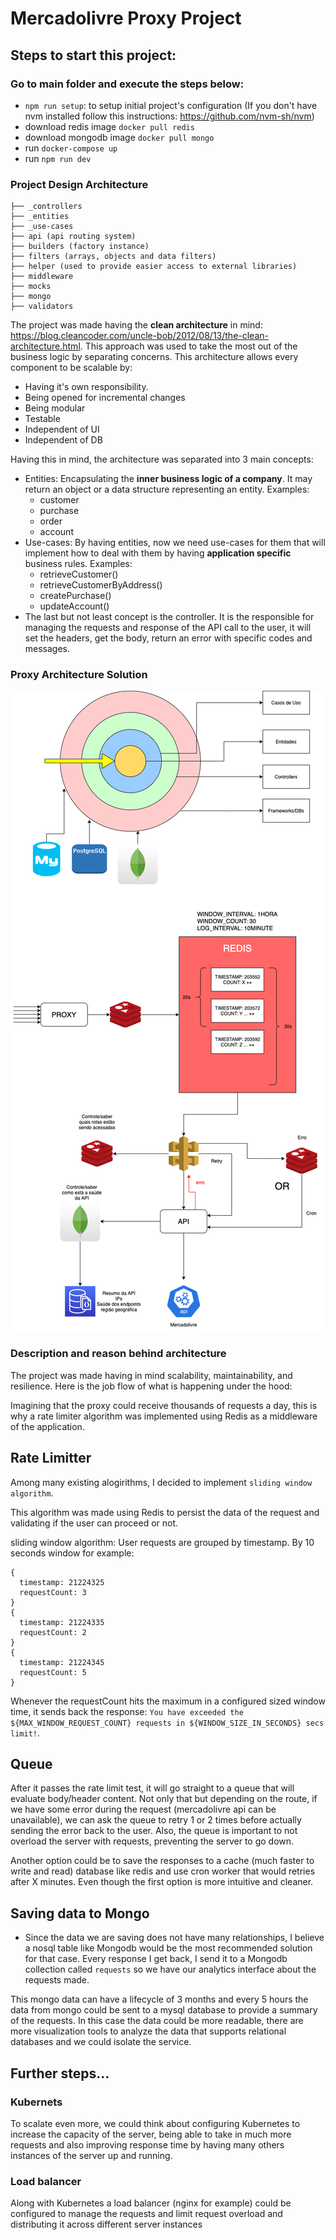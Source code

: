 # Mercadolivre Proxy Project

## Steps to start this project:
### Go to main folder and execute the steps below:

- `npm run setup`: to setup initial project's configuration (If you don't have nvm installed follow this instructions: https://github.com/nvm-sh/nvm)
- download redis image `docker pull redis`
- download mongodb image `docker pull mongo`
- run `docker-compose up`
- run `npm run dev`

### Project Design Architecture

```
├── _controllers
├── _entities
├── _use-cases
├── api (api routing system)
├── builders (factory instance)
├── filters (arrays, objects and data filters)
├── helper (used to provide easier access to external libraries)
├── middleware
├── mocks
├── mongo
├── validators
```

The project was made having the **clean architecture** in mind: https://blog.cleancoder.com/uncle-bob/2012/08/13/the-clean-architecture.html. This approach was used to take the most out of the business logic by separating concerns. This architecture allows every component to be scalable by:

- Having it's own responsibility.
- Being opened for incremental changes
- Being modular
- Testable
- Independent of UI
- Independent of DB

Having this in mind, the architecture was separated into 3 main concepts:

- Entities: Encapsulating the **inner business logic of a company**. It may return an object or a data structure representing an entity. Examples: 
  - customer
  - purchase
  - order
  - account
- Use-cases: By having entities, now we need use-cases for them that will implement how to deal with them by having **application specific** business rules. Examples: 
  - retrieveCustomer()
  - retrieveCustomerByAddress()
  - createPurchase()
  - updateAccount()
- The last but not least concept is the controller. It is the responsible for managing the requests and response of the API call to the user, it will set the headers, get the body, return an error with specific codes and messages.

### Proxy Architecture Solution

![arquitetura](./Arquitetura_proxy.png)

### Description and reason behind architecture

The project was made having in mind scalability, maintainability, and resilience.
Here is the job flow of what is happening under the hood:

Imagining that the proxy could receive thousands of requests a day, this is why a rate limiter algorithm was implemented using Redis as a middleware of the application.

## Rate Limitter

Among many existing alogirithms, I decided to implement `sliding window algorithm`.

This algorithm was made using Redis to persist the data of the request and validating if the user can proceed or not.

sliding window algorithm: User requests are grouped by timestamp. By 10 seconds window for example:

```
{
  timestamp: 21224325
  requestCount: 3
}
{
  timestamp: 21224335
  requestCount: 2
}
{
  timestamp: 21224345
  requestCount: 5
}
```

Whenever the requestCount hits the maximum in a configured sized window time, it sends back the response: 
`You have exceeded the ${MAX_WINDOW_REQUEST_COUNT} requests in ${WINDOW_SIZE_IN_SECONDS} secs limit!`.

## Queue

After it passes the rate limit test, it will go straight to a queue that will evaluate body/header content. Not only that but depending on the route, if we have some error during the request (mercadolivre api can be unavailable), we can ask the queue to retry 1 or 2 times before actually sending the error back to the user. Also, the queue is important to not overload the server with requests, preventing the server to go down.

Another option could be to save the responses to a cache (much faster to write and read) database like redis and use cron worker that would retries after X minutes. Even though the first option is more intuitive and cleaner.

## Saving data to Mongo

- Since the data we are saving does not have many relationships, I believe a nosql table like Mongodb would be the most recommended solution for that case. Every response I get back, I send it to a Mongodb collection called `requests` so we have our analytics interface about the requests made.

This mongo data can have a lifecycle of 3 months and every 5 hours the data from mongo could be sent to a mysql database to provide a summary of the requests. In this case the data could be more readable, there are more visualization tools to analyze the data that supports relational databases and we could isolate the service.

## Further steps...

### Kubernets
To scalate even more, we could think about configuring Kubernetes to increase the capacity of the server, being able to take in much more requests and also improving response time by having many others instances of the server up and running.
### Load balancer
Along with Kubernetes a load balancer (nginx for example) could be configured to manage the requests and limit request overload and distributing it across different server instances